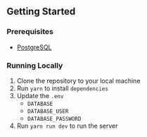 ## Getting Started

### Prerequisites

- [PostgreSQL](https://www.postgresql.org/)

### Running Locally

1. Clone the repository to your local machine
2. Run `yarn` to install `dependencies`
3. Update the `.env`
   - `DATABASE`
   - `DATABASE_USER`
   - `DATABASE_PASSWORD`
4. Run `yarn run dev` to run the server

